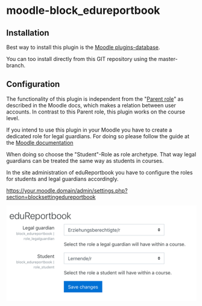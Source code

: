 # moodle-block_edureportbook
## Installation
Best way to install this plugin is the
[Moodle plugins-database](https://moodle.org/plugins/block_edureportbook).

You can too install directly from this GIT repository using the master-branch.

## Configuration
The functionality of this plugin is independent from the
"[Parent role](https://docs.moodle.org/311/en/Parent_role)" as described
in the Moodle docs, which makes a relation between user accounts. In
contrast to this Parent role, this plugin works on the course level.

If you intend to use this plugin in your Moodle you have to create a dedicated
role for legal guardians. For doing so please follow the guide at the
[Moodle documentation](https://docs.moodle.org/36/en/Creating_custom_roles)

When doing so choose the "Student"-Role as role archetype. That way legal
guardians can be treated the same way as students in courses.

In the site administration of eduReportbook you have to configure the roles
for students and legal guardians accordingly.

https://your.moodle.domain/admin/settings.php?section=blocksettingedureportbook

![Admin Configuration](img/00_adminconfig.png)
